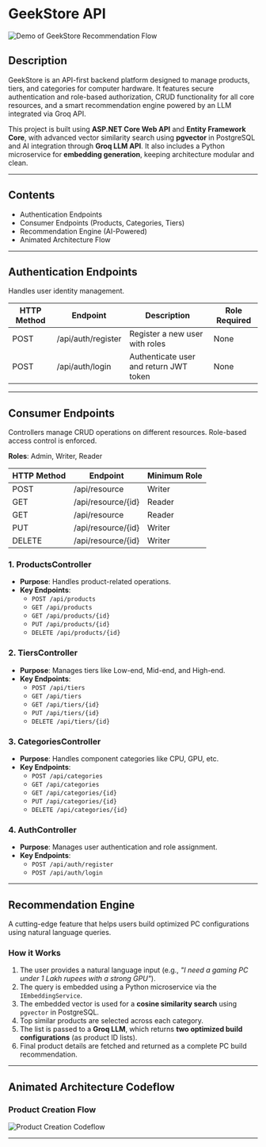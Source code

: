 # GeekStore API

![Demo of GeekStore Recommendation Flow](./Assets/Architecture/ProductCreationCodeFlow.gif)

## Description

GeekStore is an API-first backend platform designed to manage products, tiers, and categories for computer hardware. It features secure authentication and role-based authorization, CRUD functionality for all core resources, and a smart recommendation engine powered by an LLM integrated via Groq API.

This project is built using **ASP.NET Core Web API** and **Entity Framework Core**, with advanced vector similarity search using **pgvector** in PostgreSQL and AI integration through **Groq LLM API**. It also includes a Python microservice for **embedding generation**, keeping architecture modular and clean.

---

## Contents

- Authentication Endpoints
- Consumer Endpoints (Products, Categories, Tiers)
- Recommendation Engine (AI-Powered)
- Animated Architecture Flow

---

## Authentication Endpoints

Handles user identity management.

| HTTP Method | Endpoint             | Description                              | Role Required |
|-------------|----------------------|------------------------------------------|----------------|
| POST        | /api/auth/register   | Register a new user with roles           | None           |
| POST        | /api/auth/login      | Authenticate user and return JWT token   | None           |

---

## Consumer Endpoints

Controllers manage CRUD operations on different resources. Role-based access control is enforced.

**Roles**: Admin, Writer, Reader

| HTTP Method | Endpoint             | Minimum Role |
|-------------|----------------------|---------------|
| POST        | /api/resource         | Writer        |
| GET         | /api/resource/{id}    | Reader        |
| GET         | /api/resource         | Reader        |
| PUT         | /api/resource/{id}    | Writer        |
| DELETE      | /api/resource/{id}    | Writer        |

### 1. ProductsController
- **Purpose**: Handles product-related operations.
- **Key Endpoints**:
  - `POST /api/products`
  - `GET /api/products`
  - `GET /api/products/{id}`
  - `PUT /api/products/{id}`
  - `DELETE /api/products/{id}`

### 2. TiersController
- **Purpose**: Manages tiers like Low-end, Mid-end, and High-end.
- **Key Endpoints**:
  - `POST /api/tiers`
  - `GET /api/tiers`
  - `GET /api/tiers/{id}`
  - `PUT /api/tiers/{id}`
  - `DELETE /api/tiers/{id}`

### 3. CategoriesController
- **Purpose**: Handles component categories like CPU, GPU, etc.
- **Key Endpoints**:
  - `POST /api/categories`
  - `GET /api/categories`
  - `GET /api/categories/{id}`
  - `PUT /api/categories/{id}`
  - `DELETE /api/categories/{id}`

### 4. AuthController
- **Purpose**: Manages user authentication and role assignment.
- **Key Endpoints**:
  - `POST /api/auth/register`
  - `POST /api/auth/login`

---

## Recommendation Engine

A cutting-edge feature that helps users build optimized PC configurations using natural language queries.

### How it Works

1. The user provides a natural language input (e.g., *"I need a gaming PC under 1 Lakh rupees with a strong GPU"*).
2. The query is embedded using a Python microservice via the `IEmbeddingService`.
3. The embedded vector is used for a **cosine similarity search** using `pgvector` in PostgreSQL.
4. Top similar products are selected across each category.
5. The list is passed to a **Groq LLM**, which returns **two optimized build configurations** (as product ID lists).
6. Final product details are fetched and returned as a complete PC build recommendation.

---

## Animated Architecture Codeflow

### Product Creation Flow
![Product Creation Codeflow](./Assets/Architecture/ProductCreationCodeFlow.gif)

---

